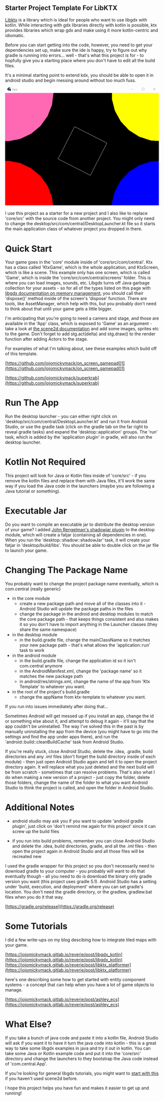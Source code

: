 ## Starter Project Template For LibKTX

[Libktx](https://libktx.github.io/) is a library which is ideal for people who want to use libgdx with kotlin. While interacting with gdx libraries 
directly with kotlin is possible, ktx provides libraries which wrap gdx and make using it more kotlin-centric and idiomatic.

Before you can start getting into the code, however, you need to get your dependencies set up, make sure the ide is happy, try to figure out 
why gradle is running into errors... well - that's what this project is for - to hopfully give you a starting place where you don't have to 
edit all the build files.

It's a minimal starting point to extend kdx, you should be able to open it in android studio and begin messing around without too much fuss.

![template.gif](.github/template.gif?raw=true)

I use this project as a starter for a new project and I also like to replace 'core/src' with the source code from another project. You might 
only need to change the desktop/src/com/central/DesktopLauncher.kt file so it starts the main application class of whatever project you 
dropped in there.

# Quick Start

Your game goes in the 'core' module inside of 'core/src/com/central'. Ktx has a class called 'KtxGame', which is the whole application, and 
KtxScreen, which is like a scene. This example only has one screen, which is called 'Game', which is inside the 'core/src/com/central/screens' folder. This is where you can load images, sounds, etc. Libgdx turns off Java garbage collection for your assets - so for all of the types listed on this page with [libgdx documentation on memory management](https://github.com/libgdx/libgdx/wiki/Memory-management), you should call their 'dispose()' method inside of the screen's 'dispose' function. There are tools, like AssetManager, which help with this, but you probably don't need to think about that until your game gets a little bigger. 

I'm anticipating that you're going to need a camera and stage, and those are available in the 'App' class, which is exposed to 'Game' as an 
argument - take a look at [the scene2d documentation](https://github.com/libgdx/libgdx/wiki/Scene2d) and add some images, sprites etc to the 
game. Don't forget to add stg.act(delta) and stg.draw() to the render function after adding Actors to the stage.

For examples of what I'm talking about, see these examples which build off of this template.

[https://github.com/jojomickymack/on_screen_gamepad01](https://github.com/jojomickymack/on_screen_gamepad01)  

[https://github.com/jojomickymack/superkrab](https://github.com/jojomickymack/superkrab)  

# Run The App

Run the desktop launcher - you can either right click on 'desktop/src/com/central/DesktopLauncher.kt' and run it from Android Studio, or use the gradle task (click on the gradle tab on the far right to reveal gradle tasks) and expand the 'desktop::application' groups. The 'run' task, which is added by the 'application plugin' in gradle, will also run the desktop launcher.

# Kotlin Not Required

This project will look for Java or Kotlin files inside of 'core/src' - if you remove the kotlin files and replace them with Java files, it'll work the same way if you load the Java code in the launchers (maybe you are following a Java tutorial or something).

# Executable Jar

Do you want to compile an executable jar to distribute the desktop version of your game? I added [John Rengelman's shadowjar plugin](https://github.com/johnrengelman/shadow) to the desktop module, which will create a fatjar (containing all dependencies in one). When you run the 'desktop::shadow::shadowJar' task, it will create your fatjar in 'desktop/build/libs'. You should be able to double click on the jar file to launch your game.

# Changing The Package Name

You probably want to change the project package name eventually, which is com.central (really generic)

- in the core module
  - create a new package path and move all of the classes into it - Android Studio will update the package paths in the files
  - change the package in the android and desktop modules to match the core package path - that keeps things consistent and also makes it so you don't have to import anything in the Launcher classes (they share the same namespace)
- in the desktop module
  - in the build.gradle file, change the mainClassName so it matches your new package path - that's what allows the 'application::run' task to work
- in the android module
  - in the build.gradle file, change the application id so it isn't com.central anymore
  - in the AndroidManifest.xml, change the 'package name' so it matches the new package path
  - in android/res/strings.xml, change the name of the app from 'Ktx Template' to whatever you want.
- in the root of the project's build.gradle
  - change the appName from ktx-template to whatever you want.

If you run into issues immediately after doing that...

Sometimes Android will get messed up if you install an app, change the id or something else about it, and attempt to debug it again - it'll say that the app couldn't be uninstalled. The way I've solved this in the past is by manually uninstalling the app from the device (you might have to go into the settings and find the app under apps there), and run the 'android::build::cleanBuildCache' task from Android Studio.

If you're really stuck, close Android Studio, delete the .idea, .gradle, build directories and any .iml files (don't forget the build directory inside of each module) - then just open Android Studio again and tell it to open the project directory again. It will replace what you just deleted and the next build will be from scratch - sometimes that can resolve problems. That's also what I do when making a new version of a project - just copy the folder, delete those folders, change the name of the folder to what you want Android Studio to think the project is called, and open the folder in Android Studio.

# Additional Notes  

- android studio may ask you if you want to update 'android gradle plugin', just click on 'don't remind me again for this 
project' since it can screw up the build files

- if you run into build problems, remember you can close Android Studio and delete the .idea, build directories, gradle, and all the .iml 
files - then open the project again in Android Studio and all those files will be recreated new

I used the gradle wrapper for this project so you don't necessarily need to download gradle to your computer - you probably will want to do 
that eventually though - all you need to do is download the binary only gradle version you want (this project uses gradle 5.1). Android 
Studio has a setting under 'build, execution, and deployment' where you can set gradle's location. You don't need the gradle 
directory, or the gradlew, gradlew.bat files when you do it that way.

[https://gradle.org/release](https://gradle.org/release)

# Some Tutorials

I did a few write-ups on my blog descibing how to integrate tiled maps with your game.

[https://jojomickymack.gitlab.io/reverie/post/libgdx_kotlin](https://jojomickymack.gitlab.io/reverie/post/libgdx_kotlin)  
[https://jojomickymack.gitlab.io/reverie/post/libktx_platformer](https://jojomickymack.gitlab.io/reverie/post/libktx_platformer)  

here's one describing some how to get started with entity component systems - a concept that can help when you have a lot of game objects to manage.

[https://jojomickymack.gitlab.io/reverie/post/ashley_ecs](https://jojomickymack.gitlab.io/reverie/post/ashley_ecs)

# What Else?

If you take a bunch of java code and paste it into a kotlin file, Android Studio will ask if you want it to have it turn the java code into kotlin - this is a great way to take some libgdx examples in java and try it out in kotlin. You can take some Java or Kotlin example code and put it into the 'core/src' directory and change the launchers to they bootstrap the Java code instead of 'com.central.App'.

If you're looking for general libgdx tutorials, you might want to [start with this](https://libgdx.info/basic_image) if you haven't used scene2d before.

I hope this project helps you have fun and makes it easier to get up and running!

